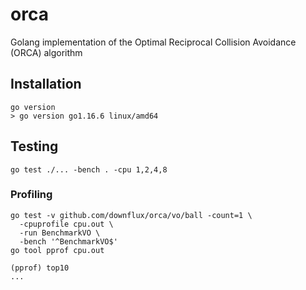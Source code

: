# orca
Golang implementation of the Optimal Reciprocal Collision Avoidance (ORCA) algorithm

## Installation

```
go version
> go version go1.16.6 linux/amd64
```

## Testing

```
go test ./... -bench . -cpu 1,2,4,8
```

### Profiling

```
go test -v github.com/downflux/orca/vo/ball -count=1 \
  -cpuprofile cpu.out \
  -run BenchmarkVO \
  -bench '^BenchmarkVO$'
go tool pprof cpu.out
```

```
(pprof) top10
...
```
